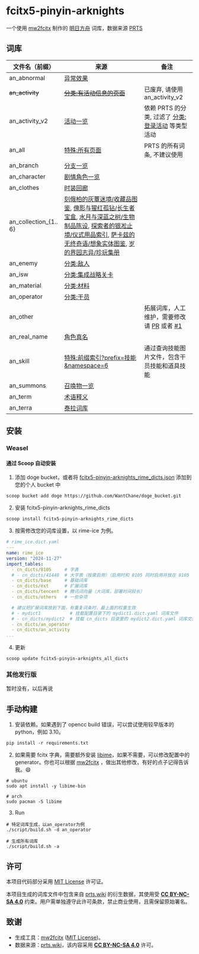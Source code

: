 # fcitx5-pinyin-arknights

一个使用 [mw2fcitx](https://github.com/outloudvi/mw2fcitx) 制作的 [明日方舟](https://ak.hypergryph.com/) 词库，数据来源 [PRTS](https://prts.wiki)

## 词库

| 文件名（前缀）        | 来源                                                                                                                                                                                                                                                                                                                                                                                                                                                                                                                                                                                                                                                                                                                                                                                                                                                                                                                                                                                                                                       | 备注                                                                                                                                                                     |
| --------------------- | ------------------------------------------------------------------------------------------------------------------------------------------------------------------------------------------------------------------------------------------------------------------------------------------------------------------------------------------------------------------------------------------------------------------------------------------------------------------------------------------------------------------------------------------------------------------------------------------------------------------------------------------------------------------------------------------------------------------------------------------------------------------------------------------------------------------------------------------------------------------------------------------------------------------------------------------------------------------------------------------------------------------------------------------ | ------------------------------------------------------------------------------------------------------------------------------------------------------------------------ |
| an_abnormal           | [异常效果](https://prts.wiki/w/%E5%BC%82%E5%B8%B8%E6%95%88%E6%9E%9C)                                                                                                                                                                                                                                                                                                                                                                                                                                                                                                                                                                                                                                                                                                                                                                                                                                                                                                                                                                       |                                                                                                                                                                          |
| ~~an_activity~~       | ~~[分类:有活动信息的页面](https://prts.wiki/w/%E5%88%86%E7%B1%BB:%E6%9C%89%E6%B4%BB%E5%8A%A8%E4%BF%A1%E6%81%AF%E7%9A%84%E9%A1%B5%E9%9D%A2)~~                                                                                                                                                                                                                                                                                                                                                                                                                                                                                                                                                                                                                                                                                                                                                                                                                                                                                               | 已废弃, 请使用 an_activity_v2                                                                                                                                            |
| an_activity_v2        | [活动一览](https://prts.wiki/w/%E6%B4%BB%E5%8A%A8%E4%B8%80%E8%A7%88)                                                                                                                                                                                                                                                                                                                                                                                                                                                                                                                                                                                                                                                                                                                                                                                                                                                                                                                                                                       | 依赖 PRTS 的分类, 过滤了 [分类:登录活动](https://prts.wiki/w/%E5%88%86%E7%B1%BB:%E7%99%BB%E5%BD%95%E6%B4%BB%E5%8A%A8) 等类型活动                                         |
| an_all                | [特殊:所有页面](https://prts.wiki/w/%E7%89%B9%E6%AE%8A:%E6%89%80%E6%9C%89%E9%A1%B5%E9%9D%A2)                                                                                                                                                                                                                                                                                                                                                                                                                                                                                                                                                                                                                                                                                                                                                                                                                                                                                                                                               | PRTS 的所有词条, 不建议使用                                                                                                                                              |
| an_branch             | [分支一览](https://prts.wiki/w/%E5%88%86%E6%94%AF%E4%B8%80%E8%A7%88)                                                                                                                                                                                                                                                                                                                                                                                                                                                                                                                                                                                                                                                                                                                                                                                                                                                                                                                                                                       |                                                                                                                                                                          |
| an_character          | [剧情角色一览](https://prts.wiki/w/%E5%89%A7%E6%83%85%E8%A7%92%E8%89%B2%E4%B8%80%E8%A7%88)                                                                                                                                                                                                                                                                                                                                                                                                                                                                                                                                                                                                                                                                                                                                                                                                                                                                                                                                                 |                                                                                                                                                                          |
| an_clothes            | [时装回廊](https://prts.wiki/w/%E6%97%B6%E8%A3%85%E5%9B%9E%E5%BB%8A)                                                                                                                                                                                                                                                                                                                                                                                                                                                                                                                                                                                                                                                                                                                                                                                                                                                                                                                                                                       |                                                                                                                                                                          |
| an_collection_{1.. 6} | [刻俄柏的灰蕈迷境/收藏品图鉴](https://prts.wiki/w/%E5%88%BB%E4%BF%84%E6%9F%8F%E7%9A%84%E7%81%B0%E8%95%88%E8%BF%B7%E5%A2%83/%E6%94%B6%E8%97%8F%E5%93%81%E5%9B%BE%E9%89%B4), [傀影与猩红孤钻/长生者宝盒](https://prts.wiki/w/%E5%82%80%E5%BD%B1%E4%B8%8E%E7%8C%A9%E7%BA%A2%E5%AD%A4%E9%92%BB/%E9%95%BF%E7%94%9F%E8%80%85%E5%AE%9D%E7%9B%92), [水月与深蓝之树/生物制品陈设](https://prts.wiki/w/%E6%B0%B4%E6%9C%88%E4%B8%8E%E6%B7%B1%E8%93%9D%E4%B9%8B%E6%A0%91/%E7%94%9F%E7%89%A9%E5%88%B6%E5%93%81%E9%99%88%E8%AE%BE), [探索者的银凇止境/仪式用品索引](https://prts.wiki/w/%E6%8E%A2%E7%B4%A2%E8%80%85%E7%9A%84%E9%93%B6%E5%87%87%E6%AD%A2%E5%A2%83/%E4%BB%AA%E5%BC%8F%E7%94%A8%E5%93%81%E7%B4%A2%E5%BC%95), [萨卡兹的无终奇语/想象实体图鉴](https://prts.wiki/w/%E8%90%A8%E5%8D%A1%E5%85%B9%E7%9A%84%E6%97%A0%E7%BB%88%E5%A5%87%E8%AF%AD/%E6%83%B3%E8%B1%A1%E5%AE%9E%E4%BD%93%E5%9B%BE%E9%89%B4), [岁的界园志异/珍玩集册](https://prts.wiki/w/%E5%B2%81%E7%9A%84%E7%95%8C%E5%9B%AD%E5%BF%97%E5%BC%82/%E7%8F%8D%E7%8E%A9%E9%9B%86%E5%86%8C) |                                                                                                                                                                          |
| an_enemy              | [分类:敌人](https://prts.wiki/w/%E5%88%86%E7%B1%BB:%E6%95%8C%E4%BA%BA)                                                                                                                                                                                                                                                                                                                                                                                                                                                                                                                                                                                                                                                                                                                                                                                                                                                                                                                                                                     |                                                                                                                                                                          |
| an_isw                | [分类:集成战略关卡](https://prts.wiki/w/%E5%88%86%E7%B1%BB:%E9%9B%86%E6%88%90%E6%88%98%E7%95%A5%E5%85%B3%E5%8D%A1)                                                                                                                                                                                                                                                                                                                                                                                                                                                                                                                                                                                                                                                                                                                                                                                                                                                                                                                         |                                                                                                                                                                          |
| an_material           | [分类:材料](https://prts.wiki/w/%E5%88%86%E7%B1%BB:%E6%9D%90%E6%96%99)                                                                                                                                                                                                                                                                                                                                                                                                                                                                                                                                                                                                                                                                                                                                                                                                                                                                                                                                                                     |                                                                                                                                                                          |
| an_operator           | [分类:干员](https://prts.wiki/w/%E5%88%86%E7%B1%BB:%E5%B9%B2%E5%91%98)                                                                                                                                                                                                                                                                                                                                                                                                                                                                                                                                                                                                                                                                                                                                                                                                                                                                                                                                                                     |                                                                                                                                                                          |
| an_other              |                                                                                                                                                                                                                                                                                                                                                                                                                                                                                                                                                                                                                                                                                                                                                                                                                                                                                                                                                                                                                                            | 拓展词库，人工维护，需要修改请 [PR](https://github.com/WantChane/fcitx5-pinyin-arknights/pulls) 或者 [#1](https://github.com/WantChane/fcitx5-pinyin-arknights/issues/1) |
| an_real_name          | [角色真名](https://prts.wiki/w/%E8%A7%92%E8%89%B2%E7%9C%9F%E5%90%8D)                                                                                                                                                                                                                                                                                                                                                                                                                                                                                                                                                                                                                                                                                                                                                                                                                                                                                                                                                                       |                                                                                                                                                                          |
| an_skill              | [特殊:前缀索引?prefix=技能&namespace=6](https://prts.wiki/w/%E7%89%B9%E6%AE%8A:%E5%89%8D%E7%BC%80%E7%B4%A2%E5%BC%95?prefix=%E6%8A%80%E8%83%BD&namespace=6)                                                                                                                                                                                                                                                                                                                                                                                                                                                                                                                                                                                                                                                                                                                                                                                                                                                                                 | 通过查询技能图片文件，包含干员技能和道具技能                                                                                                                             |
| an_summons            | [召唤物一览](https://prts.wiki/w/%E5%8F%AC%E5%94%A4%E7%89%A9%E4%B8%80%E8%A7%88)                                                                                                                                                                                                                                                                                                                                                                                                                                                                                                                                                                                                                                                                                                                                                                                                                                                                                                                                                            |                                                                                                                                                                          |
| an_term               | [术语释义](https://prts.wiki/w/%E6%9C%AF%E8%AF%AD%E9%87%8A%E4%B9%89)                                                                                                                                                                                                                                                                                                                                                                                                                                                                                                                                                                                                                                                                                                                                                                                                                                                                                                                                                                       |                                                                                                                                                                          |
| an_terra              | [泰拉词库](https://prts.wiki/w/%E6%B3%B0%E6%8B%89%E8%AF%8D%E5%BA%93)                                                                                                                                                                                                                                                                                                                                                                                                                                                                                                                                                                                                                                                                                                                                                                                                                                                                                                                                                                       |                                                                                                                                                                          |

## 安装

### Weasel

#### 通过 Scoop 自动安装

1. 添加 doge bucket，或者将 [fcitx5-pinyin-arknights_rime_dicts.json](https://github.com/WantChane/doge_bucket/blob/master/bucket/fcitx5-pinyin-arknights_rime_dicts.json) 添加到您的个人 bucket 中

```shell
scoop bucket add doge https://github.com/WantChane/doge_bucket.git
```

2. 安装 fcitx5-pinyin-arknights_rime_dicts

```shell
scoop install fcitx5-pinyin-arknights_rime_dicts
```

3. 按需修改您的词库设置，以 rime-ice 为例。

```yaml
# rime_ice.dict.yaml
---
name: rime_ice
version: "2024-11-27"
import_tables:
  - cn_dicts/8105     # 字表
  # - cn_dicts/41448  # 大字表（按需启用）（启用时和 8105 同时启用并放在 8105 下面）
  - cn_dicts/base     # 基础词库
  - cn_dicts/ext      # 扩展词库
  - cn_dicts/tencent  # 腾讯词向量（大词库，部署时间较长）
  - cn_dicts/others   # 一些杂项

  # 建议把扩展词库放到下面，有重复词条时，最上面的权重生效
  # - mydict1           # 挂载配置目录下的 mydict1.dict.yaml 词库文件
  # - cn_dicts/mydict2  # 挂载 cn_dicts 目录里的 mydict2.dict.yaml 词库文件
  - cn_dicts/an_operator
  - cn_dicts/an_activity
...
```

4. 更新

```shell
scoop update fcitx5-pinyin-arknights_all_dicts
```

### 其他发行版

暂时没有，以后再说

## 手动构建

1. 安装依赖。如果遇到了 opencc build 错误，可以尝试使用较早版本的 python，例如 3.10。

```shell
pip install -r requirements.txt
```

2. 如果需要 fcitx 字典，需要额外安装 [libime](https://github.com/fcitx/libime)，如果不需要，可以修改配置中的 generator。你也可以根据 [mw2fcitx](https://github.com/outloudvi/mw2fcitx) ，做出其他修改，有好的点子记得告诉我。😄

```shell
# ubuntu
sudo apt install -y libime-bin

# arch
sudo pacman -S libime
```

3. Run

```shell
# 特定词库生成，以an_operator为例
./script/build.sh -d an_operator

# 生成所有词库
./script/build.sh -a
```

## 许可

本项目代码部分采用 [MIT License](LICENSE) 许可证。

本项目生成的词库文件中包含来自 [prts.wiki](https://prts.wiki) 的衍生数据，其使用受 **[CC BY-NC-SA 4.0](https://creativecommons.org/licenses/by-nc-sa/4.0/)** 约束。用户需单独遵守此许可条款，禁止商业使用，且需保留原始署名。

## 致谢

- 生成工具：[mw2fcitx](https://github.com/outloudvi/mw2fcitx) ([MIT License](https://github.com/outloudvi/mw2fcitx/blob/master/LICENSE))。
- 数据来源：[prts.wiki](https://prts.wiki)，该内容采用 **[CC BY-NC-SA 4.0](https://creativecommons.org/licenses/by-nc-sa/4.0/)** 许可。
